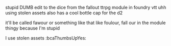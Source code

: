 stupid DUMB edit to the dice from the fallout ttrpg module in foundry vtt uhh using stolen assets
also has a cool bottle cap for the d2

it'll be called fawour or something like that like foulour, fall our in the module thingy because I'm stupid

I use stolen assets :bcaThumbsUpYes:
